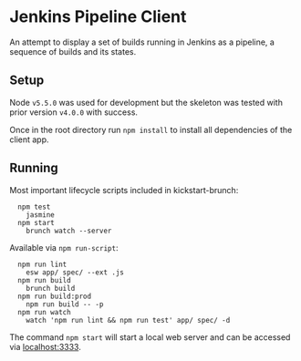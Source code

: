 # Jenkins Pipeline Client

An attempt to display a set of builds running in Jenkins as a pipeline, a sequence of builds and its states.

## Setup

Node `v5.5.0` was used for development but the skeleton was tested with prior version `v4.0.0` with success.

Once in the root directory run `npm install` to install all dependencies of the client app.

## Running

Most important lifecycle scripts included in kickstart-brunch:

```
  npm test
    jasmine
  npm start
    brunch watch --server
```

Available via `npm run-script`:

```
  npm run lint
    esw app/ spec/ --ext .js
  npm run build
    brunch build
  npm run build:prod
    npm run build -- -p
  npm run watch
    watch 'npm run lint && npm run test' app/ spec/ -d
```

The command `npm start` will start a local web server and can be accessed via [localhost:3333](http://localhost:3333).

